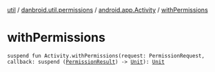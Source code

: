 [util](../../index.md) / [danbroid.util.permissions](../index.md) / [android.app.Activity](index.md) / [withPermissions](./with-permissions.md)

# withPermissions

`suspend fun Activity.withPermissions(request: PermissionRequest, callback: suspend (`[`PermissionResult`](../-permission-result/index.md)`) -> `[`Unit`](https://kotlinlang.org/api/latest/jvm/stdlib/kotlin/-unit/index.html)`): `[`Unit`](https://kotlinlang.org/api/latest/jvm/stdlib/kotlin/-unit/index.html)